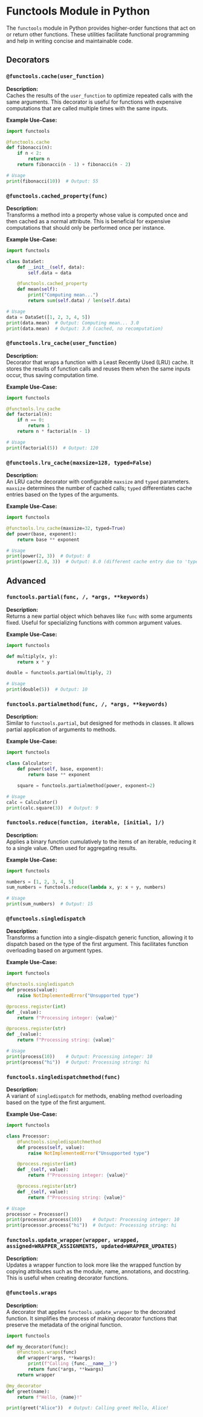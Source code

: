 # Functools Module in Python

The `functools` module in Python provides higher-order functions that act on or return other functions. These utilities
facilitate functional programming and help in writing concise and maintainable code.

## Decorators

### `@functools.cache(user_function)`

**Description:**  
Caches the results of the `user_function` to optimize repeated calls with the same arguments. This decorator is useful
for functions with expensive computations that are called multiple times with the same inputs.

**Example Use-Case:**

```python
import functools

@functools.cache
def fibonacci(n):
    if n < 2:
        return n
    return fibonacci(n - 1) + fibonacci(n - 2)

# Usage
print(fibonacci(10))  # Output: 55
```

### `@functools.cached_property(func)`

**Description:**  
Transforms a method into a property whose value is computed once and then cached as a normal attribute. This is
beneficial for expensive computations that should only be performed once per instance.

**Example Use-Case:**

```python
import functools

class DataSet:
    def __init__(self, data):
        self.data = data

    @functools.cached_property
    def mean(self):
        print("Computing mean...")
        return sum(self.data) / len(self.data)

# Usage
data = DataSet([1, 2, 3, 4, 5])
print(data.mean)  # Output: Computing mean... 3.0
print(data.mean)  # Output: 3.0 (cached, no recomputation)
```

### `@functools.lru_cache(user_function)`

**Description:**  
Decorator that wraps a function with a Least Recently Used (LRU) cache. It stores the results of function calls and
reuses them when the same inputs occur, thus saving computation time.

**Example Use-Case:**

```python
import functools

@functools.lru_cache
def factorial(n):
    if n == 0:
        return 1
    return n * factorial(n - 1)

# Usage
print(factorial(5))  # Output: 120
```

### `@functools.lru_cache(maxsize=128, typed=False)`

**Description:**  
An LRU cache decorator with configurable `maxsize` and `typed` parameters. `maxsize` determines the number of cached
calls; `typed` differentiates cache entries based on the types of the arguments.

**Example Use-Case:**

```python
import functools

@functools.lru_cache(maxsize=32, typed=True)
def power(base, exponent):
    return base ** exponent

# Usage
print(power(2, 3))  # Output: 8
print(power(2.0, 3))  # Output: 8.0 (different cache entry due to 'typed=True')
```

## Advanced

### `functools.partial(func, /, *args, **keywords)`

**Description:**  
Returns a new partial object which behaves like `func` with some arguments fixed. Useful for specializing functions with
common argument values.

**Example Use-Case:**

```python
import functools

def multiply(x, y):
    return x * y

double = functools.partial(multiply, 2)

# Usage
print(double(5))  # Output: 10
```

### `functools.partialmethod(func, /, *args, **keywords)`

**Description:**  
Similar to `functools.partial`, but designed for methods in classes. It allows partial application of arguments to
methods.

**Example Use-Case:**

```python
import functools

class Calculator:
    def power(self, base, exponent):
        return base ** exponent

    square = functools.partialmethod(power, exponent=2)

# Usage
calc = Calculator()
print(calc.square(3))  # Output: 9
```

### `functools.reduce(function, iterable, [initial, ]/)`

**Description:**  
Applies a binary function cumulatively to the items of an iterable, reducing it to a single value. Often used for
aggregating results.

**Example Use-Case:**

```python
import functools

numbers = [1, 2, 3, 4, 5]
sum_numbers = functools.reduce(lambda x, y: x + y, numbers)

# Usage
print(sum_numbers)  # Output: 15
```

### `@functools.singledispatch`

**Description:**  
Transforms a function into a single-dispatch generic function, allowing it to dispatch based on the type of the first
argument. This facilitates function overloading based on argument types.

**Example Use-Case:**

```python
import functools

@functools.singledispatch
def process(value):
    raise NotImplementedError("Unsupported type")

@process.register(int)
def _(value):
    return f"Processing integer: {value}"

@process.register(str)
def _(value):
    return f"Processing string: {value}"

# Usage
print(process(10))    # Output: Processing integer: 10
print(process("hi"))  # Output: Processing string: hi
```

### `functools.singledispatchmethod(func)`

**Description:**  
A variant of `singledispatch` for methods, enabling method overloading based on the type of the first argument.

**Example Use-Case:**

```python
import functools

class Processor:
    @functools.singledispatchmethod
    def process(self, value):
        raise NotImplementedError("Unsupported type")

    @process.register(int)
    def _(self, value):
        return f"Processing integer: {value}"

    @process.register(str)
    def _(self, value):
        return f"Processing string: {value}"

# Usage
processor = Processor()
print(processor.process(10))    # Output: Processing integer: 10
print(processor.process("hi"))  # Output: Processing string: hi
```

### `functools.update_wrapper(wrapper, wrapped, assigned=WRAPPER_ASSIGNMENTS, updated=WRAPPER_UPDATES)`

**Description:**  
Updates a wrapper function to look more like the wrapped function by copying attributes such as the module, name,
annotations, and docstring. This is useful when creating decorator functions.

### `@functools.wraps`

**Description:**  
A decorator that applies `functools.update_wrapper` to the decorated function. It simplifies the process of making
decorator functions that preserve the metadata of the original function.

```python
import functools

def my_decorator(func):
    @functools.wraps(func)
    def wrapper(*args, **kwargs):
        print(f"Calling {func.__name__}")
        return func(*args, **kwargs)
    return wrapper

@my_decorator
def greet(name):
    return f"Hello, {name}!"

print(greet("Alice"))  # Output: Calling greet Hello, Alice!
```
